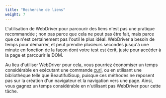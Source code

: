 ```yaml
---
title: "Recherche de liens"
weight: 7
---
```


L'utilisation de WebDriver pour parcourir des liens
n'est pas une pratique recommandée ; non pas parce que 
cela ne peut pas être fait, mais parce que ce n'est 
certainement pas l'outil le plus idéal.
WebDriver a besoin de temps pour démarrer,
et peut prendre plusieurs secondes jusqu'à une minute
en fonction de la façon dont votre test est écrit,
juste pour accéder à la page et parcourir le DOM.

Au lieu d'utiliser WebDriver pour cela,
vous pourriez économiser un temps considérable
en exécutant une commande [curl](//curl.haxx.se/),
ou en utilisant une bibliothèque telle que BeautifulSoup,
puisque ces méthodes ne reposent pas
sur la création d'un navigateur et la 
navigation vers une page. Ainsi, vous gagnez un 
temps considérable en n'utilisant pas WebDriver pour
cette tâche.

